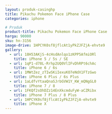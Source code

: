 ```yaml
---
layout: produk-casinghp
title: Pikachu Pokemon Face iPhone Case
categories: iphone

# Produk
product-title: Pikachu Pokemon Face iPhone Case
harga: 90000
sku: hn-3156
image-drive: 1HPCYK0sf8jflcAt1yPkZJFZjA-ehvte9
gallery:
  - url: 18H53AKjS-4cHsdAnlqo1zKPP5AfmiORl
    title: iPhone 5 / 5s / SE
  - url: 1qP1-d78L-Rrhp2UQ0VlIFvDhRPt6chAc
    title: iPhone 6 / 6s
  - url: 1MWtZez_zTIwSKiIexuKO7eNdX1FTzGwo
    title: iPhone 6 Plus / 6s Plus
  - url: 1aLdfvYtaaQnaSJrbGVW1Y_KW_mQNgGL0
    title: iPhone 7 / 8
  - url: 1FKQf2sOhDZz14EnXkcmduFyW-aCZRibx
    title: iPhone 7 Plus / 8 Plus
  - url: 1HPCYK0sf8jflcAt1yPkZJFZjA-ehvte9
    title: iPhone X
---
```

